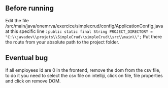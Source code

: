 ## Before running
Edit the file /src/main/java/onemrva/exercice/simplecrud/config/ApplicationConfig.java at this specific line :
`public static final String PROJECT_DIRECTORY = "C:\\javadev\\projets\\SimpleCrud\\simpleCrud\\src\\main\\";`
Put there the route from your absolute path to the project folder.

## Eventual bug
If all employees Id are 0 in the frontend, remove the dom from the csv file, to do it you need to select the csv file on intelliji, click on file, file properties and click on remove DOM.